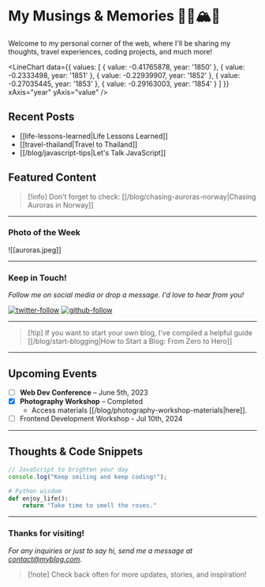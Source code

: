 # My Musings & Memories 🏄‍♀️🏔️💃

Welcome to my personal corner of the web, where I'll be sharing my thoughts, travel experiences, coding projects, and much more!

<LineChart
  data={{
    values: [
      {
        value: -0.41765878,
        year: '1850'
      },
      {
        value: -0.2333498,
        year: '1851'
      },
      {
        value: -0.22939907,
        year: '1852'
      },
      {
        value: -0.27035445,
        year: '1853'
      },
      {
        value: -0.29163003,
        year: '1854'
      }
    ]
  }}
  xAxis="year"
  yAxis="value"
/>

## Recent Posts

- [[life-lessons-learned|Life Lessons Learned]]
- [[travel-thailand|Travel to Thailand]]
- [[/blog/javascript-tips|Let's Talk JavaScript]]

## Featured Content

> [!info] Don't forget to check:
> [[/blog/chasing-auroras-norway|Chasing Auroras in Norway]]

---

### Photo of the Week

![[auroras.jpeg]]

---

### Keep in Touch!

*Follow me on social media or drop a message. I'd love to hear from you!*

[![twitter-follow](https://img.shields.io/twitter/follow/myprofile?style=social)](https://twitter.com/myprofile)
[![github-follow](https://img.shields.io/github/followers/myprofile?style=social)](https://github.com/myprofile)

---

> [!tip] If you want to start your own blog, I've compiled a helpful guide
> [[/blog/start-blogging|How to Start a Blog: From Zero to Hero]]

---

## Upcoming Events

- [ ] **Web Dev Conference** – June 5th, 2023
- [x] **Photography Workshop** – Completed
  - Access materials [[/blog/photography-workshop-materials|here]].
- [ ] Frontend Development Workshop - Jul 10th, 2024

---

## Thoughts & Code Snippets

```javascript
// JavaScript to brighten your day
console.log("Keep smiling and keep coding!");
```

```python
# Python wisdom
def enjoy_life():
    return "Take time to smell the roses."
```

---

### Thanks for visiting!

_For any inquiries or just to say hi, send me a message at contact@myblog.com._

> [!note] Check back often for more updates, stories, and inspiration!
